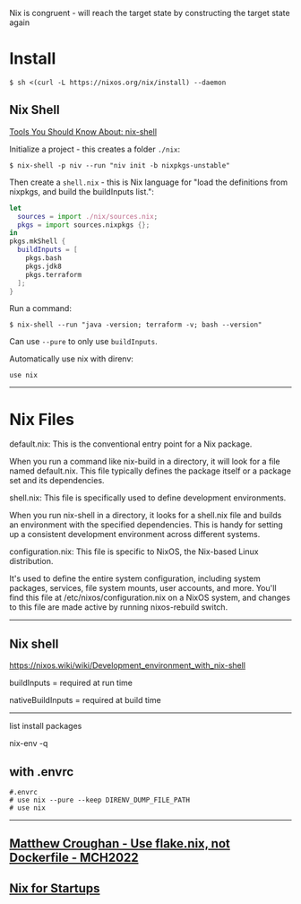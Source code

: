 Nix is congruent - will reach the target state by constructing the target state again

# Install

```shell-session
$ sh <(curl -L https://nixos.org/nix/install) --daemon
```

## Nix Shell

[Tools You Should Know About: nix-shell](https://cuddly-octo-palm-tree.com/posts/2021-12-19-tyska-nix-shell/)

Initialize a project - this creates a folder `./nix`:

```shell-session
$ nix-shell -p niv --run "niv init -b nixpkgs-unstable"
```

Then create a `shell.nix` - this is Nix language for "load the definitions from nixpkgs, and build the buildInputs list.":

```nix
let
  sources = import ./nix/sources.nix;
  pkgs = import sources.nixpkgs {};
in
pkgs.mkShell {
  buildInputs = [
    pkgs.bash
    pkgs.jdk8
    pkgs.terraform
  ];
}
```

Run a command:

```shell-session
$ nix-shell --run "java -version; terraform -v; bash --version"
```

Can use `--pure` to only use `buildInputs`.

Automatically use nix with direnv:

```.envrc
use nix
```

---

# Nix Files

default.nix: This is the conventional entry point for a Nix package. 

When you run a command like nix-build in a directory, it will look for a file named default.nix. This file typically defines the package itself or a package set and its dependencies.

shell.nix: This file is specifically used to define development environments. 

When you run nix-shell in a directory, it looks for a shell.nix file and builds an environment with the specified dependencies. This is handy for setting up a consistent development environment across different systems.

configuration.nix: This file is specific to NixOS, the Nix-based Linux distribution. 

It's used to define the entire system configuration, including system packages, services, file system mounts, user accounts, and more. You'll find this file at /etc/nixos/configuration.nix on a NixOS system, and changes to this file are made active by running nixos-rebuild switch.

---

## Nix shell

https://nixos.wiki/wiki/Development_environment_with_nix-shell

buildInputs = required at run time

nativeBuildInputs = required at build time

---

list install packages

nix-env -q

## with .envrc

```
#.envrc
# use nix --pure --keep DIRENV_DUMP_FILE_PATH
# use nix
```

---

## [Matthew Croughan - Use flake.nix, not Dockerfile - MCH2022](https://youtu.be/0uixRE8xlbY?si=BWdb1lSV-3D_C1Up)
## [Nix for Startups](https://youtu.be/WJZgzwB3ziE?si=TuOnYWuScxds6vNL)
